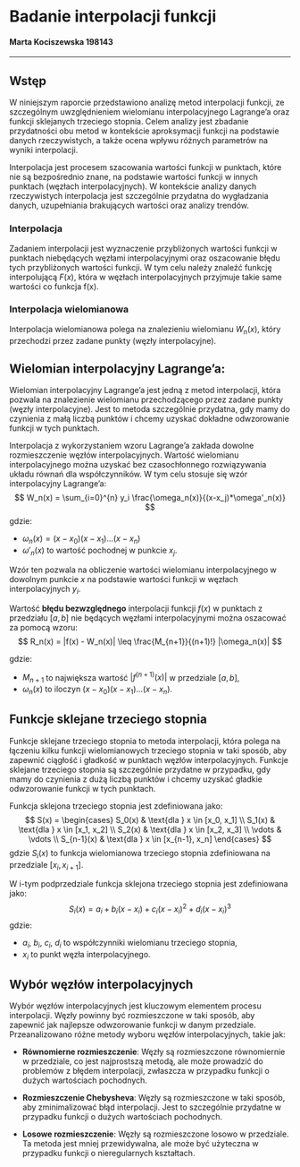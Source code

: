 # Badanie interpolacji funkcji
#### Marta Kociszewska 198143

---
## Wstęp

W niniejszym raporcie przedstawiono analizę metod interpolacji funkcji, ze szczególnym uwzględnieniem wielomianu interpolacyjnego Lagrange’a oraz funkcji sklejanych trzeciego stopnia.
Celem analizy jest zbadanie przydatności obu metod w kontekście aproksymacji funkcji na podstawie danych rzeczywistych, a także ocena wpływu różnych parametrów na wyniki interpolacji.

Interpolacja jest procesem szacowania wartości funkcji w punktach, które nie są bezpośrednio znane, na podstawie wartości funkcji w innych punktach (węzłach interpolacyjnych).
W kontekście analizy danych rzeczywistych interpolacja jest szczególnie przydatna do wygładzania danych, uzupełniania brakujących wartości oraz analizy trendów.

### Interpolacja
Zadaniem interpolacji jest wyznaczenie przybliżonych wartości funkcji w punktach niebędących węzłami interpolacyjnymi 
oraz oszacowanie błędu tych przybliżonych wartości funkcji. W tym celu należy znaleźć funkcję interpolującą $F(x)$, 
która w węzłach interpolacyjnych przyjmuje takie same wartości co funkcja f(x).

### Interpolacja wielomianowa
Interpolacja wielomianowa polega na znalezieniu wielomianu $W_n(x)$, który przechodzi przez zadane punkty (węzły interpolacyjne).

## Wielomian interpolacyjny Lagrange’a:

Wielomian interpolacyjny Lagrange’a jest jedną z metod interpolacji, która pozwala na znalezienie wielomianu przechodzącego przez zadane punkty (węzły interpolacyjne). 
Jest to metoda szczególnie przydatna, gdy mamy do czynienia z małą liczbą punktów i chcemy uzyskać dokładne odwzorowanie funkcji w tych punktach.


Interpolacja z wykorzystaniem wzoru Lagrange’a zakłada dowolne rozmieszczenie węzłów interpolacyjnych. 
Wartość wielomianu interpolacyjnego można uzyskać bez czasochłonnego rozwiązywania układu równań dla współczynników.
W tym celu stosuje się wzór interpolacyjny Lagrange’a: 
$$
W_n(x) = \sum_{i=0}^{n} y_i \frac{\omega_n(x)}{(x-x_j)*\omega'_n(x)}
$$
gdzie:
 - $\omega_n(x) = (x-x_0)(x-x_1)...(x-x_n)$
 - $\omega'_n(x)$ to wartość pochodnej w punkcie $x_j$.

Wzór ten pozwala na obliczenie wartości wielomianu interpolacyjnego w dowolnym punkcie $x$ na podstawie wartości funkcji w węzłach interpolacyjnych $y_i$.

Wartość **błędu bezwzględnego** interpolacji funkcji $f(x)$ w punktach z przedziału $[a,b]$ nie będących węzłami interpolacyjnymi można oszacować za pomocą wzoru:
$$
R_n(x) = |f(x) - W_n(x)| \leq \frac{M_{n+1}}{(n+1)!} |\omega_n(x)|
$$

gdzie:
 - $M_{n+1}$ to największa wartość $|f^{(n+1)}(x)|$ w przedziale $[a,b]$,
 - $\omega_n(x)$ to iloczyn $(x-x_0)(x-x_1)...(x-x_n)$.

## Funkcje sklejane trzeciego stopnia
Funkcje sklejane trzeciego stopnia to metoda interpolacji, która polega na łączeniu kilku funkcji wielomianowych trzeciego stopnia w taki sposób, aby zapewnić ciągłość i gładkość w punktach węzłów interpolacyjnych.
Funkcje sklejane trzeciego stopnia są szczególnie przydatne w przypadku, gdy mamy do czynienia z dużą liczbą punktów i chcemy uzyskać gładkie odwzorowanie funkcji w tych punktach.

Funkcja sklejona trzeciego stopnia jest zdefiniowana jako:
$$
S(x) = \begin{cases}
S_0(x) & \text{dla } x \in [x_0, x_1] \\
S_1(x) & \text{dla } x \in [x_1, x_2] \\
S_2(x) & \text{dla } x \in [x_2, x_3] \\
\vdots & \vdots \\
S_{n-1}(x) & \text{dla } x \in [x_{n-1}, x_n]
\end{cases}
$$
gdzie $S_i(x)$ to funkcja wielomianowa trzeciego stopnia zdefiniowana na przedziale $[x_i, x_{i+1}]$.

W i-tym podprzedziale funkcja sklejona trzeciego stopnia jest zdefiniowana jako:
$$
S_i(x) = a_i + b_i (x - x_i) + c_i (x - x_i)^2 + d_i (x - x_i)^3
$$
gdzie:
- $a_i$, $b_i$, $c_i$, $d_i$ to współczynniki wielomianu trzeciego stopnia,
- $x_i$ to punkt węzła interpolacyjnego.

## Wybór węzłów interpolacyjnych
Wybór węzłów interpolacyjnych jest kluczowym elementem procesu interpolacji. Węzły powinny być rozmieszczone w taki sposób, aby zapewnić jak najlepsze odwzorowanie funkcji w danym przedziale.
Przeanalizowano różne metody wyboru węzłów interpolacyjnych, takie jak:
- **Równomierne rozmieszczenie**: Węzły są rozmieszczone równomiernie w przedziale, co jest najprostszą metodą, 
ale może prowadzić do problemów z błędem interpolacji, zwłaszcza w przypadku funkcji o dużych wartościach pochodnych.

- **Rozmieszczenie Chebysheva**: Węzły są rozmieszczone w taki sposób, aby zminimalizować błąd interpolacji. Jest to 
szczególnie przydatne w przypadku funkcji o dużych wartościach pochodnych.

- **Losowe rozmieszczenie**: Węzły są rozmieszczone losowo w przedziale. Ta metoda jest mniej przewidywalna, 
ale może być użyteczna w przypadku funkcji o nieregularnych kształtach.

